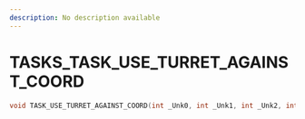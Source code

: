 ```yaml
---
description: No description available 
---
```


# TASKS\_TASK_USE_TURRET_AGAINST_COORD

```cpp
void TASK_USE_TURRET_AGAINST_COORD(int _Unk0, int _Unk1, int _Unk2, int _Unk3);
```